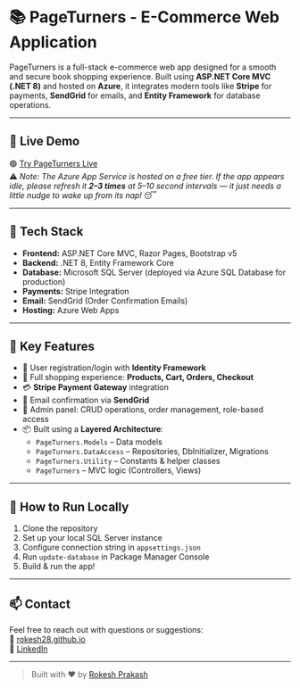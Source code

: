 # 📚 PageTurners - E-Commerce Web Application

PageTurners is a full-stack e-commerce web app designed for a smooth and secure book shopping experience. Built using **ASP.NET Core MVC (.NET 8)** and hosted on **Azure**, it integrates modern tools like **Stripe** for payments, **SendGrid** for emails, and **Entity Framework** for database operations.

---

## 🚀 Live Demo

🟢 [Try PageTurners Live](https://pageturners.azurewebsites.net/)  
⚠️ *Note: The Azure App Service is hosted on a free tier. If the app appears idle, please refresh it **2–3 times** at 5–10 second intervals — it just needs a little nudge to wake up from its nap!* 😴

---

## 🔧 Tech Stack

- **Frontend:** ASP.NET Core MVC, Razor Pages, Bootstrap v5
- **Backend:** .NET 8, Entity Framework Core
- **Database:** Microsoft SQL Server (deployed via Azure SQL Database for production)
- **Payments:** Stripe Integration
- **Email:** SendGrid (Order Confirmation Emails)
- **Hosting:** Azure Web Apps

---

## 🧱 Key Features

- 🛒 User registration/login with **Identity Framework**
- 🧾 Full shopping experience: **Products, Cart, Orders, Checkout**
- 💳 **Stripe Payment Gateway** integration
- 📧 Email confirmation via **SendGrid**
- 👑 Admin panel: CRUD operations, order management, role-based access
- 📦 Built using a **Layered Architecture**:
  - `PageTurners.Models` – Data models
  - `PageTurners.DataAccess` – Repositories, DbInitializer, Migrations
  - `PageTurners.Utility` – Constants & helper classes
  - `PageTurners` – MVC logic (Controllers, Views)

---


## 🧪 How to Run Locally

1. Clone the repository  
2. Set up your local SQL Server instance  
3. Configure connection string in `appsettings.json`  
4. Run `update-database` in Package Manager Console  
5. Build & run the app!

---

## 📫 Contact

Feel free to reach out with questions or suggestions:  
🔗 [rokesh28.github.io](https://rokesh28.github.io)  
💼 [LinkedIn](https://linkedin.com/in/rokeshprakash)

---

> Built with ❤️ by [Rokesh Prakash](https://github.com/Rokesh28)


